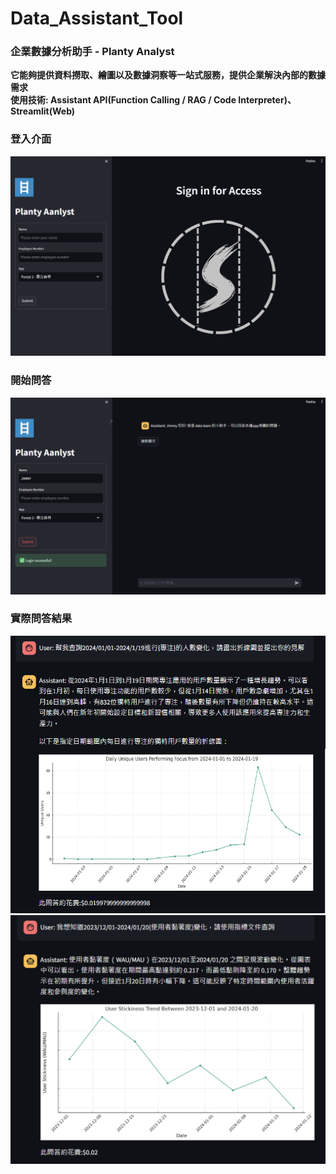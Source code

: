 # Data_Assistant_Tool
### 企業數據分析助手 - Planty Analyst  
**它能夠提供資料撈取、繪圖以及數據洞察等一站式服務，提供企業解決內部的數據需求**  
**使用技術: Assistant API(Function Calling / RAG / Code Interpreter)、Streamlit(Web)**

### 登入介面
<img src="https://github.com/Zhijwu/Data_Assistant_Tool/blob/main/images/login.png?raw=true" width="600">

### 開始問答
<img src="https://github.com/Zhijwu/Data_Assistant_Tool/blob/main/images/chat.png?raw=true" width="600">

### 實際問答結果
<img src="https://github.com/Zhijwu/Data_Assistant_Tool/blob/main/images/answer_1.png?raw=true" width="600">

<img src="https://github.com/Zhijwu/Data_Assistant_Tool/blob/main/images/answer_2.png?raw=true" width="600">

